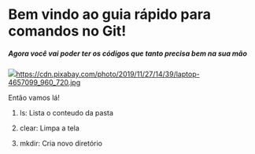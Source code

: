 # Bem vindo ao guia rápido para comandos no Git!

##### Agora você vai poder ter os códigos que tanto precisa bem na sua mão

![](https://cdn.pixabay.com/photo/2019/11/27/14/39/laptop-4657099_960_720.jpg)https://cdn.pixabay.com/photo/2019/11/27/14/39/laptop-4657099_960_720.jpg

Então vamos lá!



1. ls: Lista o conteudo da pasta

2. clear: Limpa a tela

3. mkdir: Cria novo diretório

